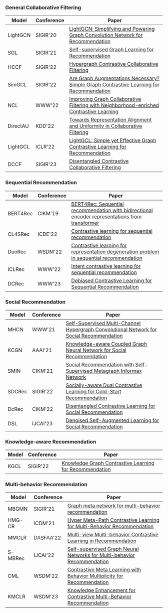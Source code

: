### General Collaborative Filtering
| Model | Conference | Paper |
| ----- | ---------- | ----- |
| LightGCN | SIGIR'20 | [LightGCN: Simplifying and Powering Graph Convolution Network for Recommendation](https://arxiv.org/pdf/2002.02126.pdf) |
| SGL   | SIGIR'21   | [Self-supervised Graph Learning for Recommendation](https://arxiv.org/pdf/2010.10783.pdf)|
|  HCCF | SIGIR'22   | [Hypergraph Contrastive Collaborative Filtering](https://arxiv.org/pdf/2204.12200.pdf)   |
| SimGCL| SIGIR'22   | [Are Graph Augmentations Necessary? Simple Graph Contrastive Learning for Recommendation](https://www.researchgate.net/profile/Junliang-Yu/publication/359788233_Are_Graph_Augmentations_Necessary_Simple_Graph_Contrastive_Learning_for_Recommendation/links/624e802ad726197cfd426f81/Are-Graph-Augmentations-Necessary-Simple-Graph-Contrastive-Learning-for-Recommendation.pdf?ref=https://githubhelp.com)|
| NCL   | WWW'22     | [Improving Graph Collaborative Filtering with Neighborhood-enriched Contrastive Learning](https://arxiv.org/pdf/2202.06200.pdf)|
| DirectAU| KDD'22 | [Towards Representation Alignment and Uniformity in Collaborative Filtering](https://dl.acm.org/doi/pdf/10.1145/3534678.3539253)|
| LightGCL| ICLR'22  | [LightGCL: Simple yet Effective Graph Contrastive Learning for Recommendation](https://arxiv.org/pdf/2302.08191.pdf)|
| DCCF| SIGIR'23 | [Disentangled Contrastive Collaborative Filtering](https://arxiv.org/pdf/2305.02759.pdf)


### Sequential Recommendation
| Model | Conference | Paper |
| ----- | ---------- | ----- |
|BERT4Rec|CIKM'19|[BERT4Rec: Sequential recommendation with bidirectional encoder representations from transformer](https://arxiv.org/pdf/1904.06690.pdf)|
|CL4SRec|ICDE'22|[Contrastive learning for sequential recommendation](https://arxiv.org/pdf/2010.14395.pdf)|
|DuoRec|WSDM'22|[Contrastive learning for representation degeneration problem in sequential recommendation](https://arxiv.org/pdf/2110.05730.pdf)|
|ICLRec|WWW'22|[Intent contrastive learning for sequential recommendation](https://arxiv.org/pdf/2202.02519.pdf)|
|DCRec|WWW'23|[Debiased Contrastive Learning for Sequential Recommendation](https://arxiv.org/pdf/2303.11780.pdf)|

### Social Recommendation
| Model | Conference | Paper |
| ----- | ---------- | ----- |
|MHCN|WWW'21|[Self-Supervised Multi-Channel Hypergraph Convolutional Network for Social Recommendation](https://arxiv.org/pdf/2101.06448.pdf)|
|KCGN|AAAI'21|[Knowledge-aware Coupled Graph Neural Network for Social Recommendation](https://par.nsf.gov/servlets/purl/10220297)|
|SMIN|CIKM'21|[Social Recommendation with Self-Supervised Metagraph Informax Network](https://arxiv.org/pdf/2110.03958.pdf)|
|SDCRec|SIGIR'22|[Socially-aware Dual Contrastive Learning for Cold-Start Recommendation](https://web.archive.org/web/20220712110150id_/https://dl.acm.org/doi/pdf/10.1145/3477495.3531780)|
|DcRec|CIKM'22|[Disentangled Contrastive Learning for Social Recommendation](https://arxiv.org/pdf/2208.08723.pdf)|
|DSL|IJCAI'23|[Denoised Self-Augmented Learning for Social Recommendation](https://arxiv.org/pdf/2305.12685.pdf)|

### Knowledge-aware Recommendation
| Model | Conference | Paper |
| ----- | ---------- | ----- |
|KGCL|SIGIR'22|[Knowledge Graph Contrastive Learning for Recommendation](https://arxiv.org/pdf/2205.00976.pdf)|


### Multi-behavior Recommendation
| Model | Conference | Paper |
| ----- | ---------- | ----- |
|MBGMN|SIGIR'21|[Graph meta network for multi-behavior recommendation](https://arxiv.org/pdf/2110.03969.pdf)|
|HMG-CR|ICDM'21|[Hyper Meta-Path Contrastive Learning for Multi-Behavior Recommendation](https://arxiv.org/pdf/2109.02859.pdf)|
|MMCLR|DASFAA'22|[Multi-view Multi-behavior Contrastive Learning in Recommendation](https://arxiv.org/pdf/2203.10576)|
|S-MBRec|IJCAI'22|[Self-supervised Graph Neural Networks for Multi-behavior Recommendation](http://www.shichuan.org/doc/134.pdf)|
|CML|WSDM'22|[Contrastive Meta Learning with Behavior Multiplicity for Recommendation](https://arxiv.org/pdf/2202.08523.pdf)|
|KMCLR|WSDM'23|[Knowledge Enhancement for Contrastive Multi-Behavior Recommendation](https://arxiv.org/pdf/2301.05403.pdf)|

